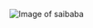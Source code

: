 ![Image of saibaba](https://www.google.com/url?sa=i&url=https%3A%2F%2Fin.pinterest.com%2Fpin%2F465137467771177469%2F&psig=AOvVaw3oSULSoF74A3RpjV0n5z4r&ust=1637300305476000&source=images&cd=vfe&ved=0CAsQjRxqFwoTCKDrm4uZofQCFQAAAAAdAAAAABAD)

